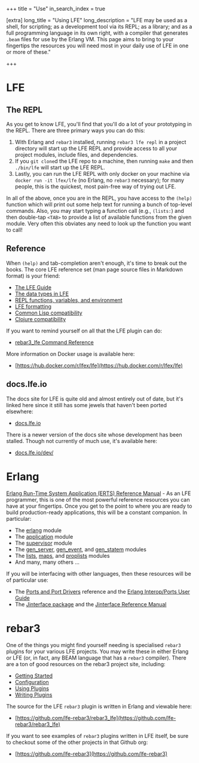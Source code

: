 +++
title = "Use"
in_search_index = true

[extra]
long_title = "Using LFE"
long_description = "LFE may be used as a shell, for scripting; as a development tool via its REPL; as a library; and as a full programming language in its own right, with a compiler that generates `.beam` files for use by the Erlang VM. This page aims to bring to your fingertips the resources you will need most in your daily use of LFE in one or more of these."

+++

# LFE

## The REPL

As you get to know LFE, you'll find that you'll do a lot of your prototyping in the REPL. There are three primary ways you can do this:

1. With Erlang and `rebar3` installed, running `rebar3 lfe repl` in a project directory will start up the LFE REPL and provide access to all your project modules, include files, and dependencies.
1. If you `git clone`d the LFE repo to a machine, then running `make` and then `./bin/lfe` will start up the LFE REPL.
1. Lastly, you can run the LFE REPL with only docker on your machine via `docker run -it lfex/lfe` (no Erlang, no `rebar3` necessary); for many people, this is the quickest, most pain-free way of trying out LFE.

In all of the above, once you are in the REPL, you have access to the `(help)` function which will print out some help text for running a bunch of top-level commands. Also, you may start typing a function call (e.g., `(lists:`) and then double-tap `<TAB>` to provide a list of available functions from the given module. Very often this obviates any need to look up the function you want to call!

## Reference

When `(help)` and tab-completion aren't enough, it's time to break out the books. The core LFE reference set (man page source files in Markdown format) is your friend:

* [The LFE Guide](https://github.com/rvirding/lfe/blob/develop/doc/src/lfe_guide.7.md)
* [The data types in LFE](https://github.com/rvirding/lfe/blob/develop/doc/src/lfe_types.7.md)
* [REPL functions, variables, and environment](https://github.com/rvirding/lfe/blob/develop/doc/src/lfe.1.md)
* [LFE formatting](https://github.com/rvirding/lfe/blob/develop/doc/src/lfe_io.3.md)
* [Common Lisp compatibility](https://github.com/rvirding/lfe/blob/develop/doc/src/lfe_cl.3.md)
* [Clojure compatibility](https://github.com/rvirding/lfe/blob/develop/doc/src/lfe_clj.3.md)

If you want to remind yourself on all that the LFE plugin can do:

* [rebar3_lfe Command Reference](https://lfe.io/reference/lfe-rebar3/)

More information on Docker usage is available here:

* [https://hub.docker.com/r/lfex/lfe](https://hub.docker.com/r/lfex/lfe)

## docs.lfe.io

The docs site for LFE is quite old and almost entirely out of date, but it's linked here since it still has some jewels that haven't been ported elsewhere:

* [docs.lfe.io](htt[://docs.lfe.io])

There is a newer version of the docs site whose development has been stalled. Though not currently of much use, it's available here:

* [docs.lfe.io/dev/](http://docs.lfe.io/dev/index.html)

# Erlang

[Erlang Run-Time System Application (ERTS) Reference Manual](http://erlang.org/doc/apps/erts/index.html) - As an LFE programmer, this is one of the most powerful reference resources you can have at your fingertips. Once you get to the point to where you are ready to build production-ready applications, this will be a constant companion. In particular:

* The [erlang](http://erlang.org/doc/man/erlang.html) module
* The [application](http://erlang.org/doc/man/application.html) module
* The [supervisor](http://erlang.org/doc/man/supervisor.html) module
* The [gen_server](http://erlang.org/doc/man/gen_server.html), [gen_event](http://erlang.org/doc/man/gen_event.html), and [gen_statem](http://erlang.org/doc/man/gen_statem.html) modules
* The [lists](http://erlang.org/doc/man/lists.html), [maps](http://erlang.org/doc/man/maps.html), and [proplists](http://erlang.org/doc/man/proplists.html) modules
* And many, many others ...

If you will be interfacing with other languages, then these resources will be of particular use:

* The [Ports and Port Drivers](https://erlang.org/doc/reference_manual/ports.html) reference and the [Erlang Interop/Ports User Guide](http://erlang.org/doc/tutorial/c_port.html)
* The [Jinterface package](http://erlang.org/doc/apps/jinterface/jinterface_users_guide.html) and the [Jinterface Reference Manual](http://erlang.org/doc/apps/jinterface/index.html)

# rebar3

One of the things you might find yourself needing is specialised `rebar3` plugins for your various LFE projects. You may write these in either Erlang or LFE (or, in fact, any BEAM language that has a `rebar3` compiler). There are a ton of good resources on the rebar3 project site, including:

* [Getting Started](https://www.rebar3.org/docs/getting-started)
* [Configuration](https://www.rebar3.org/docs/configuration)
* [Using Plugins](https://www.rebar3.org/docs/using-available-plugins)
* [Writing Plugins](https://www.rebar3.org/docs/plugins)

The source for the LFE `rebar3` plugin is written in Erlang and viewable here:

* [https://github.com/lfe-rebar3/rebar3_lfe](https://github.com/lfe-rebar3/rebar3_lfe)

If you want to see examples of `rebar3` plugins written in LFE itself, be sure to checkout some of the other projects in that Github org:

* [https://github.com/lfe-rebar3](https://github.com/lfe-rebar3)
